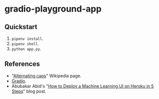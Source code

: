 # gradio-playground-app

## Quickstart

1. `pipenv install`.
2. `pipenv shell`.
3. `python app.py`.

## References

- "[Alternating caps](https://en.wikipedia.org/wiki/Alternating_caps)" Wikipedia page.
- [Gradio](https://www.gradio.app/).
- Abubakar Abid's "[How to Deploy a Machine Learning UI on Heroku in 5 Steps](https://towardsdatascience.com/how-to-deploy-a-machine-learning-ui-on-heroku-in-5-steps-b8cd3c9208e6)" blog post.

